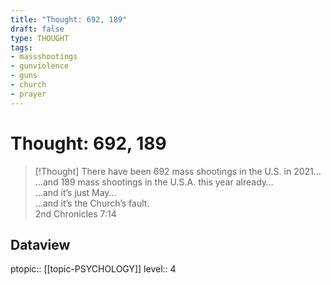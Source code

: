 ```yaml
---
title: "Thought: 692, 189"
draft: false
type: THOUGHT
tags:
- massshootings
- gunviolence
- guns
- church
- prayer
---
```

# Thought: 692, 189
> [!Thought]
> There have been 692 mass shootings in the U.S. in 2021…</br>…and 189 mass shootings in the U.S.A. this year already…</br>…and it’s just May…</br>…and it’s the Church’s fault.</br>2nd Chronicles 7:14

## Dataview
ptopic:: [[topic-PSYCHOLOGY]]
level:: 4